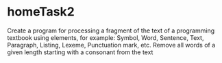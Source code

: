 # homeTask2
 Create a program for processing a fragment of the text of a programming textbook using elements, for example:
Symbol, Word, Sentence, Text, Paragraph, Listing, Lexeme, Punctuation mark, etc.
Remove all words of a given length starting with a consonant from the text
